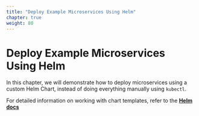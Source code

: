 ```yaml
---
title: "Deploy Example Microservices Using Helm"
chapter: true
weight: 80
---
```


# Deploy Example Microservices Using Helm

In this chapter, we will demonstrate how to deploy microservices using a custom Helm Chart, instead of doing everything manually using `kubectl`.

For detailed information on working with chart templates, refer to the [**Helm docs**](https://docs.helm.sh/chart_template_guide/)
